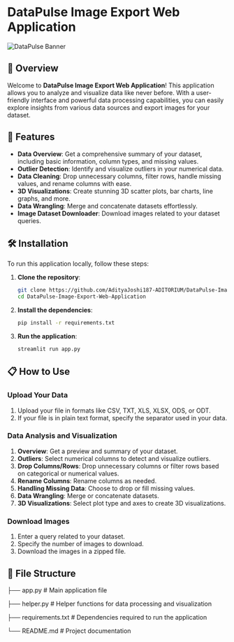 # DataPulse Image Export Web Application

![DataPulse Banner](https://via.placeholder.com/800x200.png?text=DataPulse+Image+Export+Web+Application)

## 🚀 Overview

Welcome to **DataPulse Image Export Web Application**! This application allows you to analyze and visualize data like never before. With a user-friendly interface and powerful data processing capabilities, you can easily explore insights from various data sources and export images for your dataset.

## 🎨 Features

- **Data Overview**: Get a comprehensive summary of your dataset, including basic information, column types, and missing values.
- **Outlier Detection**: Identify and visualize outliers in your numerical data.
- **Data Cleaning**: Drop unnecessary columns, filter rows, handle missing values, and rename columns with ease.
- **3D Visualizations**: Create stunning 3D scatter plots, bar charts, line graphs, and more.
- **Data Wrangling**: Merge and concatenate datasets effortlessly.
- **Image Dataset Downloader**: Download images related to your dataset queries.

## 🛠️ Installation

To run this application locally, follow these steps:

1. **Clone the repository**:
    ```bash
    git clone https://github.com/AdityaJoshi187-ADITORIUM/DataPulse-Image-Export-Web-Application.git
    cd DataPulse-Image-Export-Web-Application
    ```

2. **Install the dependencies**:
    ```bash
    pip install -r requirements.txt
    ```

3. **Run the application**:
    ```bash
    streamlit run app.py
    ```

## 📋 How to Use

### Upload Your Data

1. Upload your file in formats like CSV, TXT, XLS, XLSX, ODS, or ODT.
2. If your file is in plain text format, specify the separator used in your data.

### Data Analysis and Visualization

1. **Overview**: Get a preview and summary of your dataset.
2. **Outliers**: Select numerical columns to detect and visualize outliers.
3. **Drop Columns/Rows**: Drop unnecessary columns or filter rows based on categorical or numerical values.
4. **Rename Columns**: Rename columns as needed.
5. **Handling Missing Data**: Choose to drop or fill missing values.
6. **Data Wrangling**: Merge or concatenate datasets.
7. **3D Visualizations**: Select plot type and axes to create 3D visualizations.

### Download Images

1. Enter a query related to your dataset.
2. Specify the number of images to download.
3. Download the images in a zipped file.

## 📂 File Structure
├── app.py # Main application file


├── helper.py # Helper functions for data processing and visualization

├── requirements.txt # Dependencies required to run the application

└── README.md # Project documentation
